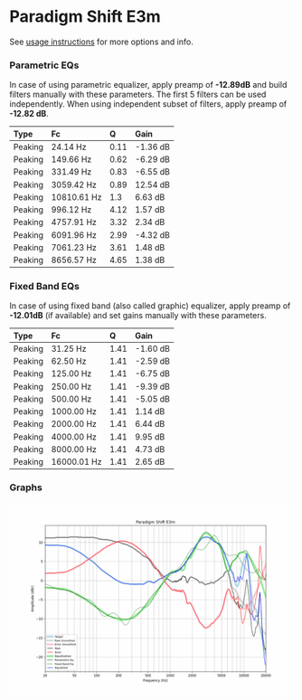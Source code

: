 # Paradigm Shift E3m
See [usage instructions](https://github.com/jaakkopasanen/AutoEq#usage) for more options and info.

### Parametric EQs
In case of using parametric equalizer, apply preamp of **-12.89dB** and build filters manually
with these parameters. The first 5 filters can be used independently.
When using independent subset of filters, apply preamp of **-12.82 dB**.

| Type    | Fc          |    Q | Gain     |
|:--------|:------------|:-----|:---------|
| Peaking | 24.14 Hz    | 0.11 | -1.36 dB |
| Peaking | 149.66 Hz   | 0.62 | -6.29 dB |
| Peaking | 331.49 Hz   | 0.83 | -6.55 dB |
| Peaking | 3059.42 Hz  | 0.89 | 12.54 dB |
| Peaking | 10810.61 Hz | 1.3  | 6.63 dB  |
| Peaking | 996.12 Hz   | 4.12 | 1.57 dB  |
| Peaking | 4757.91 Hz  | 3.32 | 2.34 dB  |
| Peaking | 6091.96 Hz  | 2.99 | -4.32 dB |
| Peaking | 7061.23 Hz  | 3.61 | 1.48 dB  |
| Peaking | 8656.57 Hz  | 4.65 | 1.38 dB  |

### Fixed Band EQs
In case of using fixed band (also called graphic) equalizer, apply preamp of **-12.01dB**
(if available) and set gains manually with these parameters.

| Type    | Fc          |    Q | Gain     |
|:--------|:------------|:-----|:---------|
| Peaking | 31.25 Hz    | 1.41 | -1.60 dB |
| Peaking | 62.50 Hz    | 1.41 | -2.59 dB |
| Peaking | 125.00 Hz   | 1.41 | -6.75 dB |
| Peaking | 250.00 Hz   | 1.41 | -9.39 dB |
| Peaking | 500.00 Hz   | 1.41 | -5.05 dB |
| Peaking | 1000.00 Hz  | 1.41 | 1.14 dB  |
| Peaking | 2000.00 Hz  | 1.41 | 6.44 dB  |
| Peaking | 4000.00 Hz  | 1.41 | 9.95 dB  |
| Peaking | 8000.00 Hz  | 1.41 | 4.73 dB  |
| Peaking | 16000.01 Hz | 1.41 | 2.65 dB  |

### Graphs
![](./Paradigm%20Shift%20E3m.png)